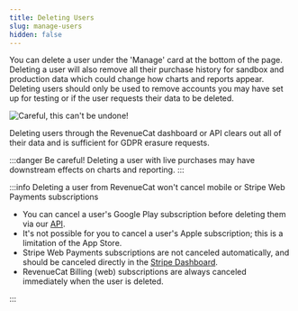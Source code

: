 ```yaml
---
title: Deleting Users
slug: manage-users
hidden: false
---
```


You can delete a user under the 'Manage' card at the bottom of the page. Deleting a user will also remove all their purchase history for sandbox and production data which could change how charts and reports appear. Deleting users should only be used to remove accounts you may have set up for testing or if the user requests their data to be deleted.

![Careful, this can't be undone!](/images/b42278c-app.revenuecat.com_customers_aec1bada_15343510_2_9f9dfb6021b4afcf7d50c3fe40f8a0ea.png)

Deleting users through the RevenueCat dashboard or API clears out all of their data and is sufficient for GDPR erasure requests.

:::danger Be careful!
Deleting a user with live purchases may have downstream effects on charts and reporting.
:::

:::info Deleting a user from RevenueCat won't cancel mobile or Stripe Web Payments subscriptions

- You can cancel a user's Google Play subscription before deleting them via our [API](https://docs.revenuecat.com/reference#revoke-a-google-subscription).
- It's not possible for you to cancel a user's Apple subscription; this is a limitation of the App Store.
- Stripe Web Payments subscriptions are not canceled automatically, and should be canceled directly in the [Stripe Dashboard](https://support.stripe.com/questions/how-to-pause-payment-collection-or-cancel-subscriptions).
- RevenueCat Billing (web) subscriptions are always canceled immediately when the user is deleted.

:::
